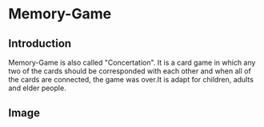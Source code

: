 # Memory-Game

## Introduction

Memory-Game is also called "Concertation". It is a card game in which any two of the cards should be corresponded with each other and when 
all of the cards are connected, the game was over.It is adapt for children, adults and elder people.

## Image



